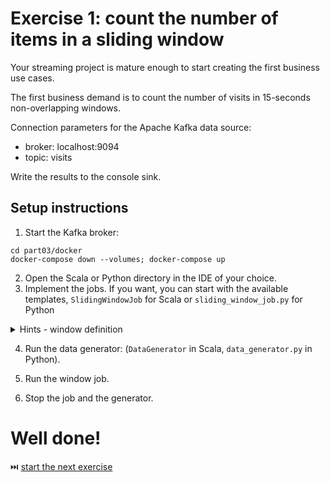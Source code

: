 # Exercise 1: count the number of items in a sliding window

Your streaming project is mature enough to start creating the first business use cases. 

The first business demand is to count the number of visits in 15-seconds non-overlapping windows.

Connection parameters for the Apache Kafka data source:

* broker: localhost:9094
* topic: visits

Write the results to the console sink.

## Setup instructions

1. Start the Kafka broker:
```
cd part03/docker
docker-compose down --volumes; docker-compose up
```

2. Open the Scala or Python directory in the IDE of your choice.
3. Implement the jobs. If you want, you can start with the available templates, `SlidingWindowJob` for Scala or `sliding_window_job.py` for Python

<details>
<summary>Hints - window definition</summary>

In PySpark a sliding window is defined by the window key and the window duration in the group by operator:
```
query = input_data.selectExpr("CAST(value AS STRING)") \
    .select(F.from_json("value", event_schema).alias("value_struct"), "value") \
    .select("value_struct.event_time", "value_struct.event_id", "value") \
    .withWatermark("event_time", "10 seconds") \
    .groupBy(F.window(F.col("event_time"), "15 seconds")).count()
```

To see the watermark in action you can add a column with the current timestamp after the `..count()` like
`withColumn("current_time", F.current_timestamp())`.

The same is valid for Scala Spark:
```

```
</details>

4. Run the data generator: (`DataGenerator` in Scala, `data_generator.py` in Python).

5. Run the window job.

6. Stop the job and the generator.

# Well done! 
⏭️ [start the next exercise](exercise2.md)
